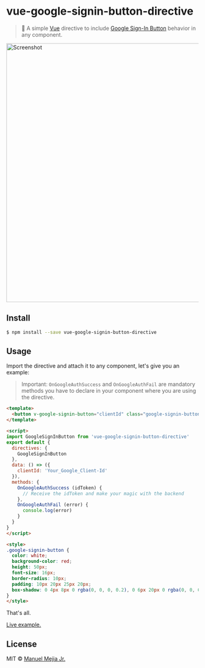 # vue-google-signin-button-directive

> :closed_lock_with_key: A simple [Vue](https://vuejs.org) directive to include  [Google Sign-In Button](https://developers.google.com/identity/sign-in/web/sign-in) behavior in any component.

<img src="https://github.com/mejiamanuel57/vue-google-signin-button-directive/raw/master/screenshot.jpg" width="677" alt="Screenshot">

## Install

``` bash
$ npm install --save vue-google-signin-button-directive
```
## Usage

Import the directive and attach it to any component, let's give you an example:

> Important: `OnGoogleAuthSuccess` and `OnGoogleAuthFail` are mandatory methods you have to declare in your component where you are using the directive.


``` html
<template>
  <button v-google-signin-button="clientId" class="google-signin-button"> Continue with Google</button>
</template>

<script>
import GoogleSignInButton from 'vue-google-signin-button-directive'
export default {
  directives: {
    GoogleSignInButton
  },
  data: () => ({
    clientId: 'Your_Google_Client-Id'
  }),
  methods: {
    OnGoogleAuthSuccess (idToken) {
      // Receive the idToken and make your magic with the backend
    },
    OnGoogleAuthFail (error) {
      console.log(error)
    }
  }
}
</script>

<style>
.google-signin-button {
  color: white;
  background-color: red;
  height: 50px;
  font-size: 16px;
  border-radius: 10px;
  padding: 10px 20px 25px 20px;
  box-shadow: 0 4px 8px 0 rgba(0, 0, 0, 0.2), 0 6px 20px 0 rgba(0, 0, 0, 0.19);
}
</style>
```


That's all.

[Live example.](https://ramdomizer.com/Account/Login)

## License

MIT © [Manuel Mejia Jr.](https://manuelmejiajr.com)
